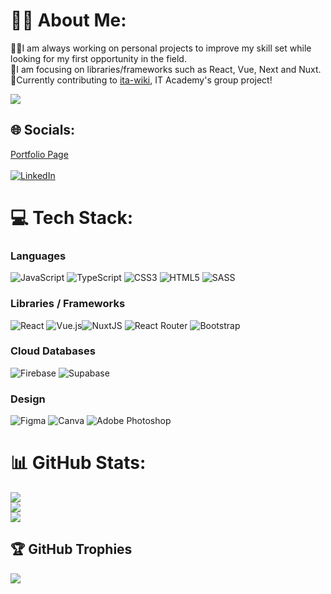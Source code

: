 # 👨‍💻 About Me:
🚴‍♂️I am always working on personal projects to improve my skill set while looking for my first opportunity in the field.<br>
🎯I am focusing on libraries/frameworks such as React, Vue, Next and Nuxt.<br>
👷Currently contributing to [ita-wiki](https://github.com/IT-Academy-BCN/ita-wiki), IT Academy's group project!

![](https://komarev.com/ghpvc/?username=ViuCoding)


## 🌐 Socials:
[Portfolio Page](https://vincenzocristiano.dev/)<br><br>
[![LinkedIn](https://img.shields.io/badge/LinkedIn-%230077B5.svg?logo=linkedin&logoColor=white)](https://linkedin.com/in/https://www.linkedin.com/in/vincenzo-cristiano/) 

# 💻 Tech Stack:
### Languages
![JavaScript](https://img.shields.io/badge/javascript-%23323330.svg?style=for-the-badge&logo=javascript&logoColor=%23F7DF1E) ![TypeScript](https://img.shields.io/badge/typescript-%23007ACC.svg?style=for-the-badge&logo=typescript&logoColor=white) ![CSS3](https://img.shields.io/badge/css3-%231572B6.svg?style=for-the-badge&logo=css3&logoColor=white) ![HTML5](https://img.shields.io/badge/html5-%23E34F26.svg?style=for-the-badge&logo=html5&logoColor=white)  ![SASS](https://img.shields.io/badge/SASS-hotpink.svg?style=for-the-badge&logo=SASS&logoColor=white) <br/>

### Libraries / Frameworks
![React](https://img.shields.io/badge/react-%2320232a.svg?style=for-the-badge&logo=react&logoColor=%2361DAFB) ![Vue.js](https://img.shields.io/badge/vuejs-%2335495e.svg?style=for-the-badge&logo=vuedotjs&logoColor=%234FC08D)![NuxtJS](https://img.shields.io/badge/Nuxt-black?style=for-the-badge&logo=nuxt.js&logoColor=white) ![React Router](https://img.shields.io/badge/React_Router-CA4245?style=for-the-badge&logo=react-router&logoColor=white) ![Bootstrap](https://img.shields.io/badge/bootstrap-%23563D7C.svg?style=for-the-badge&logo=bootstrap&logoColor=white) <br/>

### Cloud Databases
 ![Firebase](https://img.shields.io/badge/firebase-%23039BE5.svg?style=for-the-badge&logo=firebase) ![Supabase](https://img.shields.io/badge/Supabase-3ECF8E?style=for-the-badge&logo=supabase&logoColor=white) <br/>
 
 ### Design 
 ![Figma](https://img.shields.io/badge/figma-%23F24E1E.svg?style=for-the-badge&logo=figma&logoColor=white) ![Canva](https://img.shields.io/badge/Canva-%2300C4CC.svg?style=for-the-badge&logo=Canva&logoColor=white) ![Adobe Photoshop](https://img.shields.io/badge/adobephotoshop-%2331A8FF.svg?style=for-the-badge&logo=adobephotoshop&logoColor=white)

# 📊 GitHub Stats:
![](https://github-readme-stats.vercel.app/api?username=ViuCoding&theme=tokyonight&hide_border=true&include_all_commits=true&count_private=true)<br/>
![](https://github-readme-streak-stats.herokuapp.com/?user=ViuCoding&theme=tokyonight&hide_border=true)<br/>
![](https://github-readme-stats.vercel.app/api/top-langs/?username=ViuCoding&theme=tokyonight&hide_border=true&include_all_commits=true&count_private=true&layout=compact)

## 🏆 GitHub Trophies
![](https://github-profile-trophy.vercel.app/?username=ViuCoding&theme=tokyonight&no-frame=true&no-bg=false&margin-w=4)

<!-- Proudly created with GPRM ( https://gprm.itsvg.in ) -->
